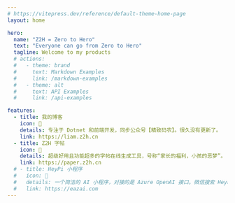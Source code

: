 ```yaml
---
# https://vitepress.dev/reference/default-theme-home-page
layout: home

hero:
  name: "Z2H = Zero to Hero"
  text: "Everyone can go from Zero to Hero"
  tagline: Welcome to my products
  # actions:
  #   - theme: brand
  #     text: Markdown Examples
  #     link: /markdown-examples
  #   - theme: alt
  #     text: API Examples
  #     link: /api-examples

features:
  - title: 我的博客
    icon: 📰
    details: 专注于 Dotnet 和前端开发，同步公众号【精致码农】。很久没有更新了。
    link: https://liam.z2h.cn
  - title: Z2H 字帖
    icon: 📝
    details: 超级好用且功能超多的字帖在线生成工具，号称“家长的福利，小孩的恶梦”。
    link: https://paper.z2h.cn
  # - title: HeyPi 小程序
  #   icon: 🤖
  #   details: 一个简洁的 AI 小程序，对接的是 Azure OpenAI 接口。微信搜索 HeyPI 即可找到它。
  #   link: https://eazai.com
---
```


